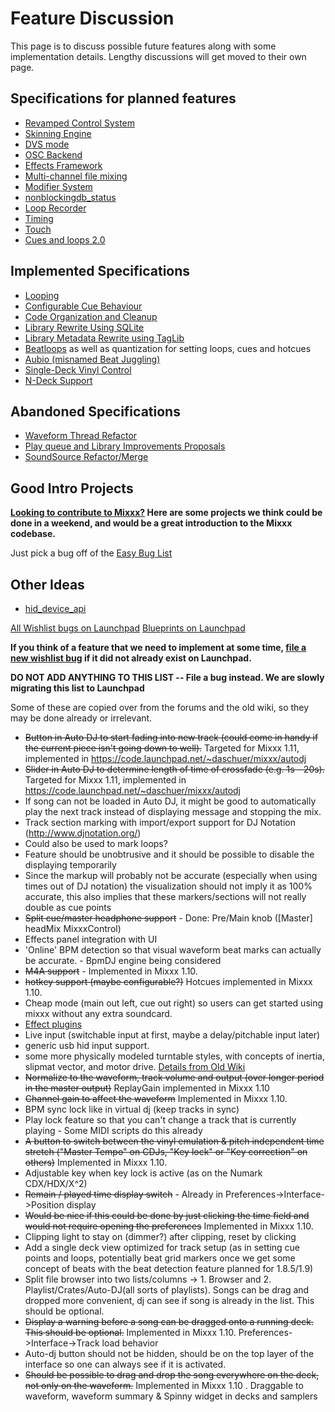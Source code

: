 # Feature Discussion

This page is to discuss possible future features along with some
implementation details. Lengthy discussions will get moved to their own
page.

## Specifications for planned features

  - [Revamped Control System](Revamped%20Control%20System)
  - [Skinning Engine](Skinning%20Engine)
  - [DVS mode](DVS%20mode)
  - [OSC Backend](OSC%20Backend)
  - [Effects Framework](Effects%20Framework)
  - [Multi-channel file mixing](Multi-channel%20file%20mixing)
  - [Modifier System](Modifier%20System)
  - [nonblockingdb\_status](nonblockingdb_status)
  - [Loop Recorder](Loop%20Recorder)
  - [Timing](Timing)
  - [Touch](Touch)
  - [Cues and loops 2.0](Cues%20and%20loops%202.0)

## Implemented Specifications

  - [Looping](Looping)
  - [Configurable Cue Behaviour](Configurable%20Cue%20Behaviour)
  - [Code Organization and Cleanup](Code%20Organization%20and%20Cleanup)
  - [Library Rewrite Using SQLite](Library%20Rewrite%20Using%20SQLite)
  - [Library Metadata Rewrite using
    TagLib](Library%20Metadata%20Rewrite%20using%20TagLib)
  - [Beatloops](Beatloops) as well as quantization for setting loops,
    cues and hotcues
  - [Aubio (misnamed Beat
    Juggling)](Aubio%20\(misnamed%20Beat%20Juggling\))
  - [Single-Deck Vinyl Control](Single-Deck%20Vinyl%20Control)
  - [N-Deck Support](N-Deck%20Support)

## Abandoned Specifications

  - [Waveform Thread Refactor](Waveform%20Thread%20Refactor)
  - [Play queue and Library Improvements
    Proposals](playqueue_and_library_improvements_proposals)
  - [SoundSource Refactor/Merge](SoundSource%20Refactor/Merge)

## Good Intro Projects

**[Looking to contribute to
Mixxx?](http://mixxx.org/manual/latest/chapters/getting_involved.html)
Here are some projects we think could be done in a weekend, and would be
a great introduction to the Mixxx codebase.**

Just pick a bug off of the [Easy Bug
List](https://bugs.launchpad.net/mixxx/+bugs?field.tag=easy)

## Other Ideas

  - [hid\_device\_api](hid_device_api)

[All Wishlist bugs on
Launchpad](https://bugs.launchpad.net/mixxx/+bugs?field.searchtext=&orderby=-importance&search=Search&field.importance:list=WISHLIST&assignee_option=any&field.assignee=&field.bug_reporter=&field.bug_supervisor=&field.bug_commenter=&field.subscriber=&field.omit_dupes.used=&field.omit_dupes=on&field.has_patch.used=&field.has_cve.used=&field.tag=&field.tags_combinator=ANY)
[Blueprints on Launchpad](https://blueprints.launchpad.net/mixxx)

**If you think of a feature that we need to implement at some time,
[file a new wishlist bug](https://bugs.launchpad.net/mixxx/+filebug) if
it did not already exist on Launchpad.**

**DO NOT ADD ANYTHING TO THIS LIST -- File a bug instead. We are slowly
migrating this list to Launchpad**

Some of these are copied over from the forums and the old wiki, so they
may be done already or irrelevant.

  - ~~Button in Auto DJ to start fading into new track (could come in
    handy if the current piece isn't going down to well).~~ Targeted for
    Mixxx 1.11, implemented in
    <https://code.launchpad.net/~daschuer/mixxx/autodj>
  - ~~Slider in Auto DJ to determine length of time of crossfade (e.g.
    1s - 20s).~~ Targeted for Mixxx 1.11, implemented in
    <https://code.launchpad.net/~daschuer/mixxx/autodj>
  - If song can not be loaded in Auto DJ, it might be good to
    automatically play the next track instead of displaying message and
    stopping the mix.
  - Track section marking with import/export support for DJ Notation
    (<http://www.djnotation.org/>)
  - Could also be used to mark loops?
  - Feature should be unobtrusive and it should be possible to disable
    the displaying temporarily
  - Since the markup will probably not be accurate (especially when
    using times out of DJ notation) the visualization should not imply
    it as 100% accurate, this also implies that these markers/sections
    will not really double as cue points
  - ~~Split cue/master headphone support~~ - Done: Pre/Main knob
    (\[Master\] headMix MixxxControl)
  - Effects panel integration with UI
  - 'Online' BPM detection so that visual waveform beat marks can
    actually be accurate. - BpmDJ engine being considered
  - ~~M4A support~~ - Implemented in Mixxx 1.10.
  - ~~hotkey support (maybe configurable?)~~ Hotcues implemented in
    Mixxx 1.10.
  - Cheap mode (main out left, cue out right) so users can get started
    using mixxx without any extra soundcard.
  - [Effect plugins](PluginIdeas)
  - Live input (switchable input at first, maybe a delay/pitchable input
    later)
  - generic usb hid input support.
  - some more physically modeled turntable styles, with concepts of
    inertia, slipmat vector, and motor drive. [Details from Old
    Wiki](http://mixxx.sourceforge.net/wiki/index.php/Deck_Remodeling)
  - ~~Normalize to the waveform, track volume and output (over longer
    period in the master output)~~ ReplayGain implemented in Mixxx 1.10
  - ~~Channel gain to affect the waveform~~ Implemented in Mixxx 1.10.
  - BPM sync lock like in virtual dj (keep tracks in sync)
  - Play lock feature so that you can't change a track that is currently
    playing - Some MIDI scripts do this already
  - ~~A button to switch between the vinyl emulation & pitch independent
    time stretch ("Master Tempo" on CDJs, "Key lock" or "Key correction"
    on others)~~ Implemented in Mixxx 1.10.
  - Adjustable key when key lock is active (as on the Numark
    CDX/HDX/X^2)
  - ~~Remain / played time display switch~~ - Already in
    Preferences-\>Interface-\>Position display
  - ~~Would be nice if this could be done by just clicking the time
    field and would not require opening the preferences~~ Implemented in
    Mixxx 1.10.
  - Clipping light to stay on (dimmer?) after clipping, reset by
    clicking
  - Add a single deck view optimized for track setup (as in setting cue
    points and loops, potentially beat grid markers once we get some
    concept of beats with the beat detection feature planned for
    1.8.5/1.9)
  - Split file browser into two lists/columns -\> 1. Browser and 2.
    Playlist/Crates/Auto-DJ(all sorts of playlists). Songs can be drag
    and dropped more convenient, dj can see if song is already in the
    list. This should be optional.
  - ~~Display a warning before a song can be dragged onto a running
    deck. This should be optional.~~ Implemented in Mixxx 1.10.
    Preferences-\>Interface-\>Track load behavior
  - Auto-dj button should not be hidden, should be on the top layer of
    the interface so one can always see if it is activated.
  - ~~Should be possible to drag and drop the song everywhere on the
    deck, not only on the waveform.~~ Implemented in Mixxx 1.10 .
    Draggable to waveform, waveform summary & Spinny widget in decks and
    samplers
